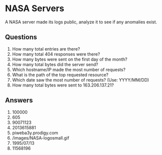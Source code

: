 # NASA Servers
A NASA server made its logs public, analyze it to see if any anomalies exist.

## Questions
1. How many total entries are there?
2. How many total 404 responses were there?
3. How many bytes were sent on the first day of the month?
4. How many total bytes did the server send?
5. Which hostname/IP made the most number of requests?
6. What is the path of the top requested resource?
7. Which date saw the most number of requests? (Use: YYYY/MM/DD)
8. How many total bytes were sent to 163.206.137.21?

## Answers
1. 100000
2. 605
3. 90071123
4. 2013615881
5. piweba3y.prodigy.com
6. /images/NASA-logosmall.gif
7. 1995/07/13
8. 11568196
